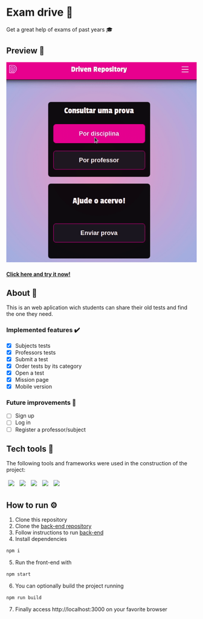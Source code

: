 # Exam drive :memo:
Get a great help of exams of past years :mortar_board:
## Preview 👀
![Repoprovas preview](./src/assets/preview.gif) 
#### [Click here and try it now!](https://project-repo-provas-front-end.vercel.app/)
## About 🔎
This is an web aplication wich students can share their old tests and find the one they need.
### Implemented features :heavy_check_mark:
- [x] Subjects tests
- [x] Professors tests
- [x] Submit a test
- [x] Order tests by its category
- [x] Open a test 
- [x] Mission page 
- [x] Mobile version
### Future improvements 🔮
- [ ] Sign up
- [ ] Log in
- [ ] Register a professor/subject
## Tech tools 🔧
The following tools and frameworks were used in the construction of the project:<br>
<p>
  <img style='margin: 5px;' src='https://img.shields.io/badge/styled-components%20-%2320232a.svg?&style=for-the-badge&color=b8679e&logo=styled-components&logoColor=%3a3a3a'>
  <img style='margin: 5px;' src='https://img.shields.io/badge/axios%20-%2320232a.svg?&style=for-the-badge&color=informational'>
  <img style='margin: 5px;' src="https://img.shields.io/badge/react-app%20-%2320232a.svg?&style=for-the-badge&color=60ddf9&logo=react&logoColor=%2361DAFB"/>
  <img style='margin: 5px;' src="https://img.shields.io/badge/react_route%20-%2320232a.svg?&style=for-the-badge&logo=react&logoColor=%2361DAFB"/>
  <img style='margin: 5px;' src='https://img.shields.io/badge/react-icons%20-%2320232a.svg?&style=for-the-badge&color=f28dc7&logo=react-icons&logoColor=%2361DAFB'>
</p>

## How to run ⚙️

1. Clone this repository
2. Clone the [back-end repository](https://github.com/jotabraga/examdrive-backend)
3. Follow instructions to run [back-end](https://github.com/jotabraga/examdrive-backend)
4. Install dependencies
```bash
npm i
```
5. Run the front-end with
```bash
npm start
```
6. You can optionally build the project running
```bash
npm run build
```
7. Finally access http://localhost:3000 on your favorite browser 
